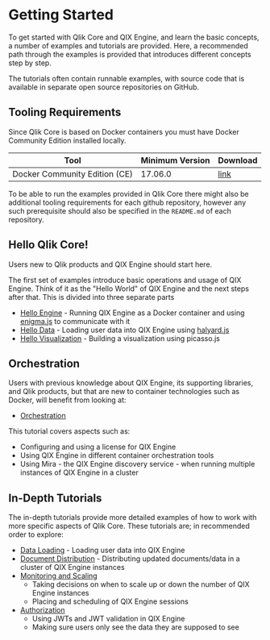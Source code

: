 # Getting Started

To get started with Qlik Core and QIX Engine, and learn the basic concepts,
a number of examples and tutorials are provided.
Here, a recommended path through the examples is provided that introduces different concepts step by step.

The tutorials often contain runnable examples,
with source code that is available in separate open source repositories on GitHub.

## Tooling Requirements

Since Qlik Core is based on Docker containers you must have Docker Community Edition installed locally.

| Tool | Minimum Version | Download |
| ---------- | ------- | ------------ |
| Docker Community Edition (CE) | 17.06.0 | [link](https://docs.docker.com/install/) |

To be able to run the examples provided in Qlik Core there might also be additional tooling requirements
for each github repository,
however any such prerequisite should also be specified in the `README.md` of each repository.

## Hello Qlik Core!

Users new to Qlik products and QIX Engine should start here.

The first set of examples introduce basic operations and usage of QIX Engine. Think of it as the "Hello World" of QIX
Engine and the next steps after that. This is divided into three separate parts

- [Hello Engine](./tutorials/hello-engine.md) - Running QIX Engine as a Docker container and using
    [enigma.js](https://github.com/qlik-oss/enigma.js/) to communicate with it
- [Hello Data](./tutorials/hello-data.md) - Loading user data into QIX Engine using
    [halyard.js](https://github.com/qlik-oss/halyard.js)
- [Hello Visualization](./tutorials/hello-visualization.md) - Building a visualization using picasso.js

## Orchestration

Users with previous knowledge about QIX Engine, its supporting libraries, and Qlik products, but that are new to
container technologies such as Docker, will benefit from looking at:

- [Orchestration](./tutorials/orchestration.md)

This tutorial covers aspects such as:

- Configuring and using a license for QIX Engine
- Using QIX Engine in different container orchestration tools
- Using Mira - the QIX Engine discovery service - when running multiple instances of QIX Engine in a cluster

## In-Depth Tutorials

The in-depth tutorials provide more detailed examples of how to work with more specific aspects of Qlik Core. These
tutorials are; in recommended order to explore:

- [Data Loading](./tutorials/data-loading.md) - Loading user data into QIX Engine
- [Document Distribution](./tutorials/document-distribution.md) - Distributing updated documents/data
    in a cluster of QIX Engine instances
- [Monitoring and Scaling](./tutorials/scalability/overview.md)
    - Taking decisions on when to scale up or down the number of QIX Engine instances
    - Placing and scheduling of QIX Engine sessions
- [Authorization](./tutorials/authorization.md)
    - Using JWTs and JWT validation in QIX Engine
    - Making sure users only see the data they are supposed to see

